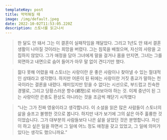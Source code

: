 ```yaml
---
templateKey: post
title: 먹먹해질 때
image: /img/default.jpeg
date: 2022-10-02T11:53:05.220Z
description: 스토너를 읽고나서
---
```


> 한 달도 안 돼서 그는 이 결혼이 실패작임을 깨달았다. 그리고 1년도 안 돼서 결혼생활이 나아질 것이라는 희망을 버렸다. 그는 침묵을 배웠으며, 자신의 사랑을 고집하지 않았다. 그가 애정을 담아 그녀에게 말을 걸거나 몸을 만지면, 그녀는 그를 외면하고 내면으로 숨어 들어가 아무 말 없이 견디기만 했다. 

> 젊다 못해 어렸을 때 스토너는 사랑이란 운 좋은 사람이나 찾아낼 수 있는 절대적인 상태라고 생각했다. 하지만 어른이 된 뒤에는 사랑이란 거짓 종교가 말하는 천국이라는 결론을 내렸다. 재미있지만 믿을 수 없다는 시선으로, 부드럽고 친숙한 경멸로, 그리고 당황스러운 향수(鄕愁)로 바라보아야 하는 것. 이제 중년이 된 그는 사랑이란 은총도 환상도 아니라는 것을 조금씩 깨닫기 시작했다

> “나는 그가 진짜 영웅이라고 생각합니다. 이 소설을 읽은 많은 사람들이 스토너의 삶을 슬프고 불행한 것으로 봅니다. 하지만 내가 보기에 그의 삶은 아주 훌륭한 것이었습니다. 그가 대부분의 사람들보다 나은 삶을 살았던 것은 분명합니다. 자신이 하고 싶은 일을 하면서 그 일에 어느 정도 애정을 갖고 있었고, 그 일에 의미가 있다는 생각도 했으니까요.”